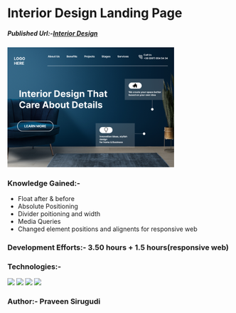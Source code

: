 # Interior Design Landing Page

##### Published Url:-[Interior Design](https://cute-croissant-3651b2.netlify.app/)


<img src="https://github.com/sirugudipraveen3637/InteriorDesignlandingpage_10/blob/main/thumbnail.png" height="60%" width="75%"/>


### Knowledge Gained:-

  
  - Float after & before
  - Absolute Positioning
  - Divider poitioning and width
  - Media Queries
  - Changed element positions and alignents for responsive web
 
  
### Development Efforts:- 3.50 hours + 1.5 hours(responsive web)
  
### Technologies:-
<span>
<img src="https://img.shields.io/badge/html5%20-%23E34F26.svg?&style=for-the-badge&logo=html5&logoColor=white"/>
<img src="https://img.shields.io/badge/css3%20-%231572B6.svg?&style=for-the-badge&logo=css3&logoColor=white"/>
<img src="https://img.shields.io/badge/git%20-%23404d59.svg?&style=for-the-badge&logo=git&logoColor=white"/>
<img src="https://img.shields.io/badge/github%20-%23121011.svg?&style=for-the-badge&logo=github&logoColor=white"/>
</span>


### Author:- <b>Praveen Sirugudi<b>


